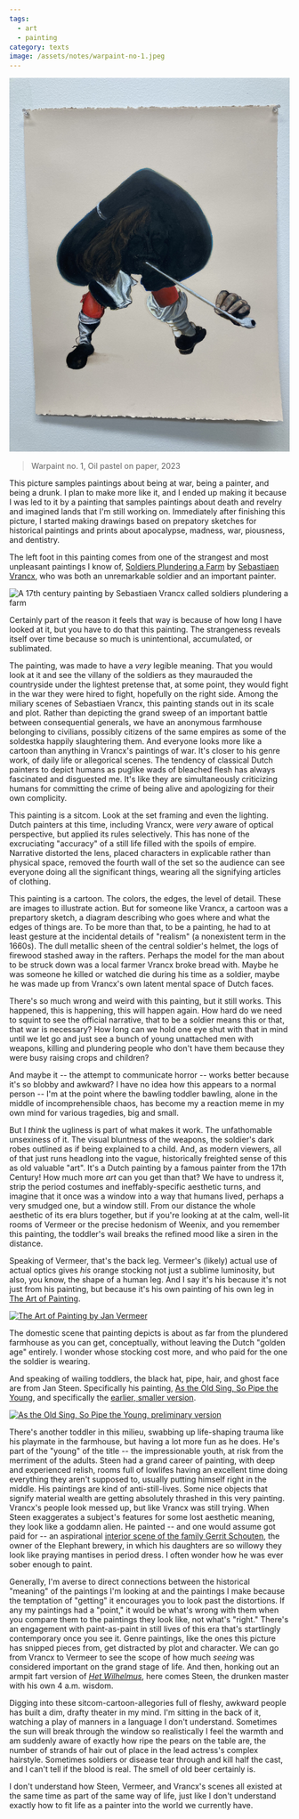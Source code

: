 ```yaml
---
tags:
  - art
  - painting
category: texts
image: /assets/notes/warpaint-no-1.jpeg
---
```

![An oil pastel drawing hung on a wall depicting a shortened figure in seventeenth century Dutch fashion with two red-stockinged legs sticking out from the bottom of the collar of a darkened face blending into a large, spade-shaped hat, smoking a Gouda pipe.](/assets/notes/warpaint-no-1.jpeg)
> Warpaint no. 1, Oil pastel on paper, 2023
> 

This picture samples paintings about being at war, being a painter, and being a drunk. I plan to make more like it, and I ended up making it because I was led to it by a painting that samples paintings about death and revelry and imagined lands that I'm still working on. Immediately after finishing this picture, I started making drawings based on prepatory sketches for historical paintings and prints about apocalypse, madness, war, piousness, and dentistry.

The left foot in this painting comes from one of the strangest and most unpleasant paintings I know of,  [Soldiers Plundering a Farm](https://en.wikipedia.org/wiki/Sebastiaen_Vrancx#/media/File:Vrancx_Soldiers_Plundering.jpg) by [Sebastiaen Vrancx](https://en.wikipedia.org/wiki/Sebastiaen_Vrancx), who was both an unremarkable soldier and an important painter. 

![A 17th century painting by Sebastiaen Vrancx called soldiers plundering a farm](https://upload.wikimedia.org/wikipedia/commons/6/6a/Vrancx_Soldiers_Plundering.jpg)


Certainly part of the reason it feels that way is because of how long I have looked at it, but you have to do that this painting. The strangeness reveals itself over time because so much is unintentional, accumulated, or sublimated.


The painting, was made to have a *very* legible meaning. That you would look at it and see the villany of the soldiers as they maurauded the countryside under the lightest pretense that, at some point, they would fight in the war they were hired to fight, hopefully on the right side. Among the miliary scenes of Sebastiaen Vrancx,  this painting stands out in its scale and plot. Rather than depicting the grand sweep of an important battle between consequential generals, we have an anonymous farmhouse belonging to civilians, possibly citizens of the same empires as some of the soldestka happily slaughtering them. And everyone looks more like a cartoon than anything in Vrancx's paintings of war. It's closer to his genre work, of daily life or allegorical scenes. The tendency of classical Dutch painters to depict humans as puglike wads of bleached flesh has always fascinated and disguested me. It's like they are simultaneously criticizing humans for committing the crime of being alive and apologizing for their own complicity.

This painting is a sitcom. Look at the set framing and even the lighting. Dutch painters at this time, including Vrancx, were *very* aware of optical perspective, but applied its rules selectively. This has none of the excruciating "accuracy" of a still life filled with the spoils of empire. Narrative distorted the lens, placed characters in explicable rather than physical space, removed the fourth wall of the set so the audience can see everyone doing all the significant things, wearing all the signifying articles of clothing. 

This painting is a cartoon. The colors, the edges, the level of detail. These are images to illustrate action. But for someone like Vrancx, a cartoon was a prepartory sketch, a diagram describing who goes where and what the edges of things are. To be more than that, to be a painting, he had to at least gesture at the incidental details of "realism" (a nonexistent term in the 1660s). The dull metallic sheen of the central soldier's helmet, the logs of firewood stashed away in the rafters. Perhaps the model for the man about to be struck down was a local farmer Vrancx broke bread with. Maybe he was someone he killed or watched die during his time as a soldier, maybe he was made up from Vrancx's own latent mental space of Dutch faces.

There's so much wrong and weird with this painting, but it still works. This happened, this is happening, this will happen again. How hard do we need to squint to see the official narrative, that to be a soldier means this or that, that war is necessary? How long can we hold one eye shut with that in mind until we let go and just see a bunch of young unattached men with weapons, killing and plundering people who don't have them because they were busy raising crops and children?

And maybe it -- the attempt to communicate horror -- works better because it's so blobby and awkward? I have no idea how this appears to a normal person -- I'm at the point where the bawling toddler bawling, alone in the middle of incomprehensible chaos, has become my a  reaction meme in my own mind for various tragedies, big and small.

But I *think* the ugliness is part of what makes it work. The unfathomable unsexiness of it. The visual bluntness of the weapons, the soldier's dark robes outlined as if being explained to a child. And, as modern viewers, all of that just runs headlong into the vague, historically freighted sense of this as old valuable "art". It's a Dutch painting by a famous painter from the 17th Century! How much more *art* can you get than that? We have to undress it, strip the period costumes and ineffably-specific aesthetic turns, and imagine that it once was a window into a way that humans lived, perhaps a very smudged one, but a window still. From our distance the whole aesthetic of its era blurs together, but if you're looking at at the calm, well-lit rooms of Vermeer or the precise hedonism of Weenix, and you remember this painting, the toddler's wail breaks the refined mood like a siren in the distance.

Speaking of Vermeer, that's the back leg. Vermeer's (likely) actual use of actual optics gives *his* orange stocking not just a sublime luminosity, but also, you know, the shape of a human leg. And I say it's his because it's not just from his painting, but because it's his own painting of his own leg in [The Art of Painting](https://en.wikipedia.org/wiki/The_Art_of_Painting). 

[![The Art of Painting by Jan Vermeer](https://upload.wikimedia.org/wikipedia/commons/thumb/5/5e/Jan_Vermeer_-_The_Art_of_Painting_-_Google_Art_Project.jpg/909px-Jan_Vermeer_-_The_Art_of_Painting_-_Google_Art_Project.jpg)](https://commons.wikimedia.org/wiki/File:Jan_Vermeer_-_The_Art_of_Painting_-_Google_Art_Project.jpg#/media/File:Jan_Vermeer_-_The_Art_of_Painting_-_Google_Art_Project.jpg")



The domestic scene that painting depicts is about as far from the plundered farmhouse as you can get, conceptually, without leaving the Dutch "golden age" entirely. I wonder whose stocking cost more, and who paid for the one the soldier is wearing.

And speaking of wailing toddlers, the black hat, pipe, hair, and ghost face are from Jan Steen. Specifically his painting, [As the Old Sing, So Pipe the Young](https://en.wikipedia.org/wiki/As_the_Old_Sing%2C_So_Pipe_the_Young_(Jan_Steen)), and specifically the [earlier, smaller version](https://www.mauritshuis.nl/en/our-collection/artworks/169-as-the-old-sing-so-pipe-the-young/). 

[![As the Old Sing, So Pipe the Young, preliminary version](https://www.mauritshuis.nl/media/rixlq4ed/169_repro.jpg?anchor=center&mode=crop&width=3230&rnd=132629839593400000&quality=70)](https://www.mauritshuis.nl/en/our-collection/artworks/169-as-the-old-sing-so-pipe-the-young/)


There's another toddler in this milieu, swabbing up life-shaping trauma like his playmate in the farmhouse, but having a lot more fun as he does. He's part of the "young" of the title -- the impressionable youth, at risk from the merriment of the adults. Steen had a grand career of painting, with deep and experienced relish, rooms full of lowlifes having an excellent time doing everything they aren't supposed to, usually putting himself right in the middle. His paintings are kind of anti-still-lives. Some nice objects that signify material wealth are getting absolutely thrashed in this very painting. Vrancx's people look messed up, but like Vrancx was still trying. When Steen exaggerates a subject's features for some lost aesthetic meaning, they look like a goddamn alien. He painted  -- and one would assume got paid for -- an aspirational [interior scene of the family Gerrit Schouten](https://commons.wikimedia.org/wiki/File:Jan_Steen_-_Fantasy_Interior_with_Jan_Steen_and_the_Family_of_Gerrit_Schouten_-_Google_Art_ProjectFXD.jpg), the owner of the Elephant brewery, in which his daughters are so willowy they look like praying mantises in period dress. I often wonder how he was ever sober enough to paint. 

Generally, I'm averse to direct connections between the historical "meaning" of the paintings I'm looking at and the paintings I make because the temptation of "getting" it encourages you to look past the distortions. If any my paintings had a "point," it would be what's wrong with them when you compare them to the paintings they look like, not what's "right." There's an engagement with paint-as-paint in still lives of this era that's startlingly contemporary once you see it. Genre paintings, like the ones this picture has snipped pieces from, get distracted by plot and character. We can go from Vrancx to Vermeer to see the scope of how much *seeing* was considered important on the grand stage of life. And then, honking out an armpit fart version of  [*Het Wilhelmus*](https://www.youtube.com/watch?v=gwBrR_G70RE), here comes Steen, the drunken master with his own 4 a.m. wisdom.

Digging into these sitcom-cartoon-allegories full of fleshy, awkward people has built a dim, drafty theater in my mind. I'm sitting in the back of it, watching a play of manners in a language I don't understand. Sometimes the sun will break through the window so realistically I feel the warmth and am suddenly aware of exactly how ripe the pears on the table are, the number of strands of hair out of place in the lead actress's complex hairstyle. Sometimes soldiers or disease tear through and kill half the cast, and I can't tell if the blood is real. The smell of old beer certainly is.

I don't understand how Steen, Vermeer, and Vrancx's scenes all existed at the same time as part of the same way of life, just like I don't understand exactly how to fit life as a painter into the world we currently have. 